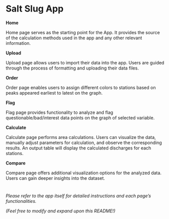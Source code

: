   # Salt Slug App

**Home**

Home page serves as the starting point for the App. It provides the source of the calculation methods used in the app and any other relevant information.
  
**Upload**

Upload page allows users to import their data into the app. Users are guided through the process of formatting and uploading their data files.

**Order**

Order page enables users to assign different colors to stations based on peaks appeared earliest to latest on the graph.

**Flag**

Flag page provides functionality to analyze and flag questionable/bad/interest data points on the graph of selected variable. 

**Calculate**

Calculate page performs area calculations. Users can visualize the data, manually adjust parameters for calculation, and observe the corresponding results. An output table will display the calculated discharges for each stations.

**Compare**

Compare page offers additional visualization options for the analyzed data. Users can gain deeper insights into the dataset. 

#
*Please refer to the app itself for detailed instructions and each page’s functionalities.*

*(Feel free to modify and expand upon this README!)*
